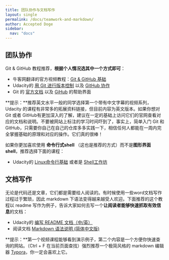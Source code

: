 ```yaml
---
title: 团队协作与文档写作
layout: single
permalink: /docs/teamwork-and-markdown/
author: Accepted Doge
sidebar:
  nav: "docs"
---
```


## 团队协作
Git & GitHub 教程推荐，**根据个人情况选其中一个方式即可**：

- 牛客网翻译的官方视频教程：[Git & GitHub 基础](https://www.nowcoder.com/courses/2)
- Udacity的 [用 Git 进行版本控制](https://cn.udacity.com/course/version-control-with-git--ud123) 以及 [GitHub 协作](https://cn.udacity.com/course/github-collaboration--ud456)
- Git 的 [官方文档](https://git-scm.com/doc) 以及 [GiHub](https://help.github.com/) 的帮助界面

**提示：**推荐英文水平一般的同学选择第一个带有中文字幕的视频系列，Udacity 的课程有非常多的拓展资料链接，但目前内容为英文版本。如果你想对 Git 或者 GitHub有更加深入的了解，建议在一定的基础上访问它们的官网查看对应的文档和说明。不要被网站上标注的学习时间吓到了，事实上，简单入门 Git 和 GitHub，只需要你自己在自己的仓库多多实践一下，相信任何人都能在一周内完全掌握基础的原理和对应的操作。它们真的很棒！

如果你更加喜欢使用 **命令行式shell** （这也是推荐的方式）而不是**图形界面shell**，推荐选择下面的课程：

- Udacity的 [Linux命令行基础](https://cn.udacity.com/course/linux-command-line-basics--ud595) 或者是 [Shell工作坊](https://cn.udacity.com/course/shell-workshop--ud206)



## 文档写作

无论是代码还是文章，它们都是需要给人阅读的。有时候使用一些word文档写作过程过于繁琐，因此 markdown 下语法变得越来越受人欢迎。下面推荐的这个教程以 readme 写作为例子，告诉大家如何去写一个**让阅读者能够快速抓取有效信息**的文档：

- Udacity的 [编写 README 文档（中/英）](https://cn.udacity.com/course/writing-readmes--ud777)
- 阅读文档 [Markdown 语法说明 (简体中文版)](http://wowubuntu.com/markdown/)

**提示：**第一个视频课程能够看到演示例子，第二个内容是一个方便你快速查询的网站。（Ctrl + F 在当前页面查找）强烈推荐一个极简风格的 markdown 编辑器 [Typora](https://www.typora.io/)，你一定会喜欢上它。